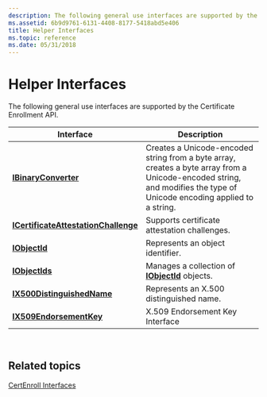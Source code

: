 ```yaml
---
description: The following general use interfaces are supported by the Certificate Enrollment API.
ms.assetid: 6b9d9761-6131-4408-8177-5418abd5e406
title: Helper Interfaces
ms.topic: reference
ms.date: 05/31/2018
---
```


# Helper Interfaces

The following general use interfaces are supported by the Certificate Enrollment API.



| Interface                                                                    | Description                                                                                                                                                            |
|------------------------------------------------------------------------------|------------------------------------------------------------------------------------------------------------------------------------------------------------------------|
| [**IBinaryConverter**](/windows/desktop/api/CertEnroll/nn-certenroll-ibinaryconverter)                                 | Creates a Unicode-encoded string from a byte array, creates a byte array from a Unicode-encoded string, and modifies the type of Unicode encoding applied to a string. |
| [**ICertificateAttestationChallenge**](/windows/desktop/api/Certenroll/nn-certenroll-icertificateattestationchallenge) | Supports certificate attestation challenges.                                                                                                                           |
| [**IObjectId**](/windows/desktop/api/CertEnroll/nn-certenroll-iobjectid)                                               | Represents an object identifier.                                                                                                                                       |
| [**IObjectIds**](/windows/desktop/api/CertEnroll/nn-certenroll-iobjectids)                                             | Manages a collection of [**IObjectId**](/windows/desktop/api/CertEnroll/nn-certenroll-iobjectid) objects.                                                                                                        |
| [**IX500DistinguishedName**](/windows/desktop/api/CertEnroll/nn-certenroll-ix500distinguishedname)                     | Represents an X.500 distinguished name.                                                                                                                                |
| [**IX509EndorsementKey**](/windows/desktop/api/Certenroll/nn-certenroll-ix509endorsementkey)                           | X.509 Endorsement Key Interface                                                                                                                                        |



 

## Related topics

<dl> <dt>

[CertEnroll Interfaces](certenroll-interfaces.md)
</dt> </dl>

 

 



